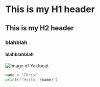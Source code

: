 # This is my H1 header
## This is my H2 header
### blahblah
#### blahblahblah 

![Image of Yaktocat](https://octodex.github.com/images/yaktocat.png)


``` python
name = "Chris"
print(f"Hello, {name}")
```
